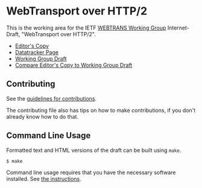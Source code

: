 <!-- regenerate: on (set to off if you edit this file) -->

# WebTransport over HTTP/2

This is the working area for the IETF [WEBTRANS Working Group](https://datatracker.ietf.org/group/webtrans/documents/) Internet-Draft, "WebTransport over HTTP/2".

* [Editor's Copy](https://ekinnear.github.io/draft-ietf-webtrans-http2/#go.draft-ietf-webtrans-http2.html)
* [Datatracker Page](https://datatracker.ietf.org/doc/draft-ietf-webtrans-http2)
* [Working Group Draft](https://datatracker.ietf.org/doc/html/draft-ietf-webtrans-http2)
* [Compare Editor's Copy to Working Group Draft](https://ekinnear.github.io/draft-ietf-webtrans-http2/#go.draft-ietf-webtrans-http2.diff)


## Contributing

See the
[guidelines for contributions](https://github.com/ekinnear/draft-ietf-webtrans-http2/blob/main/CONTRIBUTING.md).

The contributing file also has tips on how to make contributions, if you
don't already know how to do that.

## Command Line Usage

Formatted text and HTML versions of the draft can be built using `make`.

```sh
$ make
```

Command line usage requires that you have the necessary software installed.  See
[the instructions](https://github.com/martinthomson/i-d-template/blob/main/doc/SETUP.md).

